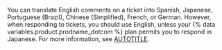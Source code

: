 You can translate English comments on a ticket into Spanish, Japanese, Portuguese (Brazil), Chinese (Simplified), French, or German. However, when responding to tickets, you should use English, unless your {% data variables.product.prodname_dotcom %} plan permits you to respond in Japanese. For more information, see [AUTOTITLE](/support/contacting-github-support/viewing-and-updating-support-tickets).
